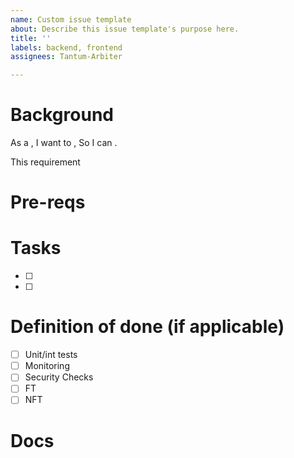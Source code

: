 ```yaml
---
name: Custom issue template
about: Describe this issue template's purpose here.
title: ''
labels: backend, frontend
assignees: Tantum-Arbiter

---
```


# Background
As a , 
I want to , 
So I can .

This requirement 

# Pre-reqs

# Tasks
- [ ]
- [ ] 

# Definition of done (if applicable)
- [ ] Unit/int tests
- [ ] Monitoring
- [ ] Security Checks 
- [ ] FT
- [ ] NFT

# Docs
